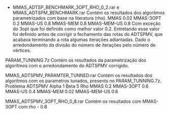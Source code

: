 * MMAS_ADTSP_BENCHMARK_3OPT_RHO_0_2.rar e MMAS_ADTSPM_BENCHMARK.rar
Contém os resultados dos algoritmos parametrizados com base na literatura (rho). 
MMAS	0.02
MMAS-3OPT	0.2
MMAS-US	0.8
MMAS-MEM	0.8
MMAS-MEM-US	0.8
Com exceção do 3opt que foi definido como melhor valor 0.2.
Entretando esse valor foi definido antes de corrigir o fechamento das rotas do ADTSPMV, que acabava terminando a rota algumas iterações adiantadas.
Dado o arredondamento da divisão do número de iterações pelo número de vértices.

PARAM_TUNNING.7z
Contém os resultados da parametrização dos algoritmos com o arredondamento do ADTSPMV corrigido.

MMAS_ADTSPMV_PARAMTER_TUNNED.rar
Contém os resultados dos algoritmos com os parametros tunados, presents no PARAM_TUNNING.7z.
Problema	ADTSPMV
Alpha	1
Beta	5
Rho	
MMAS	0.2
MMAS-3OPT	0.6
MMAS-US	0.4
MMAS-MEM	0.02
MMAS-MEM-US	0.6

MMAS_ADTSPMV_3OPT_RHO_0_8.rar
Contém os resultados com MMAS-3OPT com rho - 0.8

